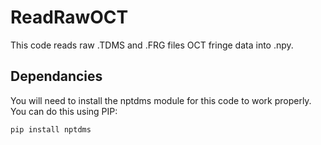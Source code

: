# ReadRawOCT

This code reads raw .TDMS and .FRG files OCT fringe data into .npy. 

## Dependancies
You will need to install the nptdms module for this code to work properly. You can do this using PIP:

```
pip install nptdms
```